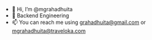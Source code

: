- 👋 Hi, I’m @mgrahadhuita
- 👀 Backend Engineering
- 📫 You can reach me using grahadhuita@gmail.com or mgrahadhuita@traveloka.com

<!---
mgrahadhuita/mgrahadhuita is a ✨ special ✨ repository because its `README.md` (this file) appears on your GitHub profile.
You can click the Preview link to take a look at your changes.
--->
